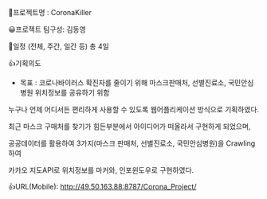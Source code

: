 📁프로젝트명 : CoronaKiller

😀프로젝트 팀구성: 김동영

📆일정 (전체, 주간, 일간 등) 총 4일

👍기획의도

- 목표 : 코로나바이러스 확진자를 줄이기 위해 
         마스크판매처, 선별진료소, 국민안심병원 위치정보를 공유하기 위함

누구나 언제 어디서든 편리하게 사용할 수 있도록 웹어플리케이션 방식으로 기획하였다.

최근 마스크 구매처를 찾기가 힘든부분에서 아이디어가 떠올라서 구현하게 되었으며,

공공데이터를 활용하여 3가지(마스크 판매처, 선별진료소, 국민안심병원)을 Crawling하여

카카오 지도API로 위치정보를 마커와, 인포윈도우로 구현하였다.

👍URL(Mobile): http://49.50.163.88:8787/Corona_Project/
